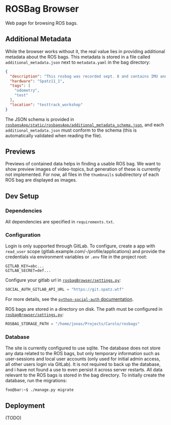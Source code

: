 # ROSBag Browser

Web page for browsing ROS bags.

## Additional Metadata

While the browser works without it, the real value lies in providing additional metadata about the ROS bags.
This metadata is stored in a file called `additional_metadata.json` next to `metadata.yaml` in the bag directory:

```json
{
  "description": "This rosbag was recorded sept. 8 and contains IMU and camera data.",
  "hardware": "Spatz11_1",
  "tags": [
    "odometry",
    "test"
  ],
  "location": "testtrack_workshop"
}
```

The JSON schema is provided in
[`rosbagsApp/static/rosbagsApp/additional_metadata_schema.json`](rosbagsApp/static/rosbagsApp/additional_metadata_schema.json),
and each `additional_metadata.json` must conform to the schema (this is automatically validated when reading the file).

## Previews

Previews of contained data helps in finding a usable ROS bag.
We want to show preview images of video-topics, but generation of these is currently not implemented.
For now, all files in the `thumbnails` subdirectory of each ROS bag are displayed as images.

## Dev Setup

### Dependencies

All dependencies are specified in `requirements.txt`.

### Configuration

Login is only supported through GitLab. To configure, create a app with `read_user` scope
(gitlab.example.com/-/profile/applications) and provide the credentials via environment variables or `.env` file in the
project root:

```dotenv
GITLAB_KEY=abc...
GITLAB_SECRET=def...
```

Configure your gitlab url in [`rosbagBrowser/settings.py`](rosbagBrowser/settings.py):

```python
SOCIAL_AUTH_GITLAB_API_URL = "https://git.spatz.wtf"
```

For more details, see the
[`python-social-auth` documentation](https://python-social-auth.readthedocs.io/en/latest/backends/gitlab.html).

ROS bags are stored in a directory on disk. The path must be configured
in [`rosbagBrowser/settings.py`](rosbagBrowser/settings.py):

```python
ROSBAG_STORAGE_PATH = "/home/jonas/Projects/Carolo/rosbags"
```

### Database

The site is currently configured to use sqlite. The database does not store any data related to the ROS bags, but only
temporary information such as user-sessions and local user accounts (only used for initial admin access, all other users
login via GitLab).
It is not required to back up the database, and i have not found a use to even persist it across server restarts.
All data relevant to the ROS bags is stored in the bag directory.
To initially create the database, run the migrations:

```console
foo@bar:~$ ./manage.py migrate
```

## Deployment

(TODO)
